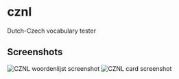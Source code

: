 # cznl
Dutch-Czech vocabulary tester

## Screenshots

![CZNL woordenlijst screenshot](http://i.imgur.com/hTtzVkP.png)
![CZNL card screenshot](http://i.imgur.com/Yep9dXn.png)

